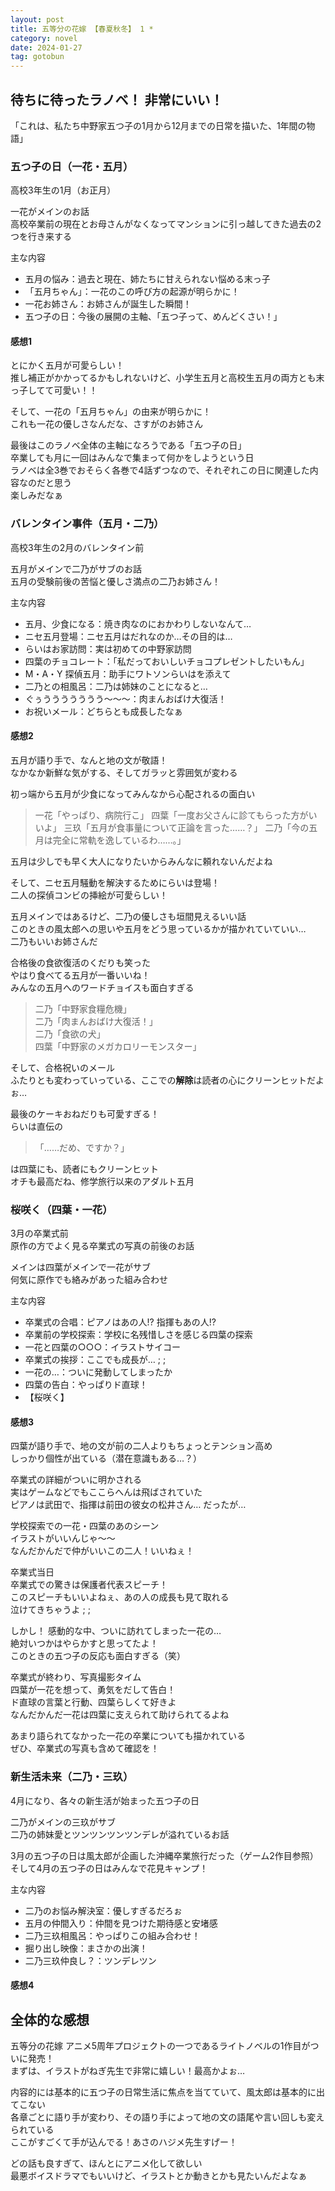 ```yaml
---
layout: post
title: 五等分の花嫁 【春夏秋冬】 1 *
category: novel
date: 2024-01-27
tag: gotobun
---
```


## 待ちに待ったラノベ！ 非常にいい！

「これは、私たち中野家五つ子の1月から12月までの日常を描いた、1年間の物語」

### 五つ子の日（一花・五月）

高校3年生の1月（お正月）  

一花がメインのお話  
高校卒業前の現在とお母さんがなくなってマンションに引っ越してきた過去の2つを行き来する  

主な内容

- 五月の悩み：過去と現在、姉たちに甘えられない悩める末っ子
- 「五月ちゃん」：一花のこの呼び方の起源が明らかに！
- 一花お姉さん：お姉さんが誕生した瞬間！
- 五つ子の日：今後の展開の主軸、「五つ子って、めんどくさい！」

#### 感想1

とにかく五月が可愛らしい！  
推し補正がかかってるかもしれないけど、小学生五月と高校生五月の両方とも末っ子してて可愛い！！

そして、一花の「五月ちゃん」の由来が明らかに！  
これも一花の優しさなんだな、さすがのお姉さん  

最後はこのラノベ全体の主軸になろうである「五つ子の日」  
卒業しても月に一回はみんなで集まって何かをしようという日  
ラノベは全3巻でおそらく各巻で4話ずつなので、それぞれこの日に関連した内容なのだと思う  
楽しみだなぁ

### バレンタイン事件（五月・二乃）

高校3年生の2月のバレンタイン前  

五月がメインで二乃がサブのお話  
五月の受験前後の苦悩と優しさ満点の二乃お姉さん！

主な内容

- 五月、少食になる：焼き肉なのにおかわりしないなんて…
- ニセ五月登場：ニセ五月はだれなのか…その目的は…  
- らいはお家訪問：実は初めての中野家訪問
- 四葉のチョコレート：「私だっておいしいチョコプレゼントしたいもん」
- M・A・Y 探偵五月：助手にワトソンらいはを添えて
- 二乃との相風呂：二乃は姉妹のことになると…
- ぐぅううううううう〜〜〜：肉まんおばけ大復活！
- お祝いメール：どちらとも成長したなぁ

#### 感想2

五月が語り手で、なんと地の文が敬語！  
なかなか新鮮な気がする、そしてガラッと雰囲気が変わる  

初っ端から五月が少食になってみんなから心配されるの面白い

> 一花「やっぱり、病院行こ」
> 四葉「一度お父さんに診てもらった方がいいよ」
> 三玖「五月が食事量について正論を言った……？」
> 二乃「今の五月は完全に常軌を逸しているわ……。」

五月は少しでも早く大人になりたいからみんなに頼れないんだよね

そして、ニセ五月騒動を解決するためにらいは登場！  
二人の探偵コンビの挿絵が可愛らしい！

五月メインではあるけど、二乃の優しさも垣間見えるいい話  
このときの風太郎への思いや五月をどう思っているかが描かれていていい…  
二乃もいいお姉さんだ

合格後の食欲復活のくだりも笑った  
やはり食べてる五月が一番いいね！  
みんなの五月へのワードチョイスも面白すぎる

> 二乃「中野家食糧危機」  
> 二乃「肉まんおばけ大復活！」  
> 二乃「食欲の犬」  
> 四葉「中野家のメガカロリーモンスター」  

そして、合格祝いのメール  
ふたりとも変わっていっている、ここでの**解除**は読者の心にクリーンヒットだよぉ…

最後のケーキおねだりも可愛すぎる！  
らいは直伝の
> 「……だめ、ですか？」

は四葉にも、読者にもクリーンヒット  
オチも最高だね、修学旅行以来のアダルト五月

### 桜咲く（四葉・一花）

3月の卒業式前  
原作の方でよく見る卒業式の写真の前後のお話  

メインは四葉がメインで一花がサブ  
何気に原作でも絡みがあった組み合わせ  

主な内容

- 卒業式の合唱：ピアノはあの人!? 指揮もあの人!?
- 卒業前の学校探索：学校に名残惜しさを感じる四葉の探索
- 一花と四葉の○○○：イラストサイコー
- 卒業式の挨拶：ここでも成長が… ; ;
- 一花の…：ついに発動してしまったか
- 四葉の告白：やっぱりド直球！
- 【桜咲く】

#### 感想3

四葉が語り手で、地の文が前の二人よりもちょっとテンション高め  
しっかり個性が出ている（潜在意識もある…？）

卒業式の詳細がついに明かされる  
実はゲームなどでもここらへんは飛ばされていた  
ピアノは武田で、指揮は前田の彼女の松井さん… だったが…  

学校探索での一花・四葉のあのシーン  
イラストがいいんじゃ〜〜  
なんだかんだで仲がいいこの二人！いいねぇ！

卒業式当日  
卒業式での驚きは保護者代表スピーチ！  
このスピーチもいいよねぇ、あの人の成長も見て取れる  
泣けてきちゃうよ ; ;

しかし！ 感動的な中、ついに訪れてしまった一花の…  
絶対いつかはやらかすと思ってたよ！  
このときの五つ子の反応も面白すぎる（笑）

卒業式が終わり、写真撮影タイム  
四葉が一花を想って、勇気をだして告白！  
ド直球の言葉と行動、四葉らしくて好きよ  
なんだかんだ一花は四葉に支えられて助けられてるよね

あまり語られてなかった一花の卒業についても描かれている  
ぜひ、卒業式の写真も含めて確認を！

### 新生活未来（二乃・三玖）

4月になり、各々の新生活が始まった五つ子の日  

二乃がメインの三玖がサブ  
二乃の姉妹愛とツンツンツンツンデレが溢れているお話  

3月の五つ子の日は風太郎が企画した沖縄卒業旅行だった（ゲーム2作目参照）  
そして4月の五つ子の日はみんなで花見キャンプ！  

主な内容

- 二乃のお悩み解決室：優しすぎるだろぉ
- 五月の仲間入り：仲間を見つけた期待感と安堵感
- 二乃三玖相風呂：やっぱりこの組み合わせ！
- 掘り出し映像：まさかの出演！
- 二乃三玖仲良し？：ツンデレツン

#### 感想4

## 全体的な感想

五等分の花嫁 アニメ5周年プロジェクトの一つであるライトノベルの1作目がついに発売！  
まずは、イラストがねぎ先生で非常に嬉しい！最高かよぉ…  

内容的には基本的に五つ子の日常生活に焦点を当てていて、風太郎は基本的に出てこない  
各章ごとに語り手が変わり、その語り手によって地の文の語尾や言い回しも変えられている  
ここがすごくて手が込んでる！あさのハジメ先生すげー！

どの話も良すぎて、ほんとにアニメ化して欲しい  
最悪ボイスドラマでもいいけど、イラストとか動きとかも見たいんだよなぁ  
